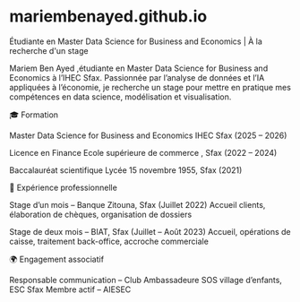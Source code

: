 # mariembenayed.github.io
Étudiante en Master Data Science for Business and Economics  | À la recherche d'un stage

Mariem Ben Ayed ,étudiante en Master Data Science for Business and Economics à l’IHEC Sfax. Passionnée par l’analyse de données et l’IA appliquées à l’économie, je recherche un stage pour mettre en pratique mes compétences en data science, modélisation et visualisation.

🎓 Formation

Master Data Science for Business and Economics
IHEC Sfax (2025 – 2026)

Licence en Finance
Ecole supérieure de commerce , Sfax (2022 – 2024)

Baccalauréat scientifique
Lycée 15 novembre 1955, Sfax (2021)

💼 Expérience professionnelle

Stage d’un mois – Banque Zitouna, Sfax (Juillet 2022)
Accueil clients, élaboration de chèques, organisation de dossiers

Stage de deux mois – BIAT, Sfax (Juillet – Août 2023)
Accueil, opérations de caisse, traitement back-office, accroche commerciale

🌍 Engagement associatif

Responsable communication – Club Ambassadeure SOS village d’enfants, ESC Sfax
Membre actif – AIESEC

